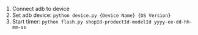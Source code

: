 1. Connect adb to device
2. Set adb device: ```python device.py {Device Name} {OS Version}```
3. Start timer: ```python flash.py shopId-productId-modelId yyyy-ee-dd-hh-mm-ss```